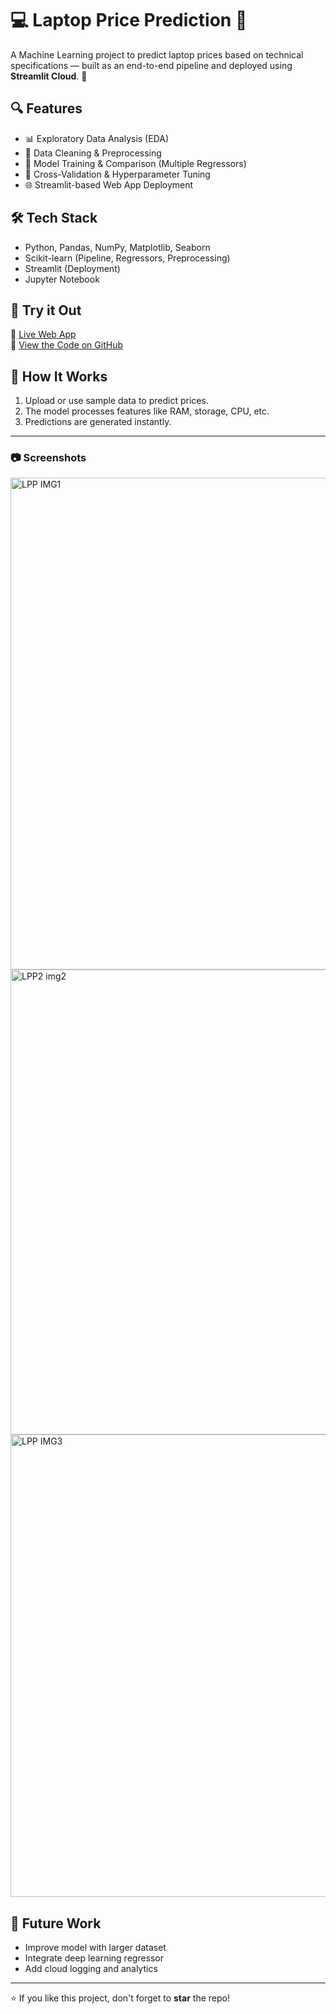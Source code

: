 # 💻 Laptop Price Prediction 🎯

A Machine Learning project to predict laptop prices based on technical specifications — built as an end-to-end pipeline and deployed using **Streamlit Cloud**. 🚀

## 🔍 Features
- 📊 Exploratory Data Analysis (EDA)
- 🧹 Data Cleaning & Preprocessing
- 🧠 Model Training & Comparison (Multiple Regressors)
- 🧪 Cross-Validation & Hyperparameter Tuning
- 🌐 Streamlit-based Web App Deployment

## 🛠️ Tech Stack
- Python, Pandas, NumPy, Matplotlib, Seaborn
- Scikit-learn (Pipeline, Regressors, Preprocessing)
- Streamlit (Deployment)
- Jupyter Notebook

## 🚀 Try it Out
🔗 [Live Web App](#)  
📂 [View the Code on GitHub](https://github.com/kunl222/Laptop-Price-Prediction)

## 🧠 How It Works
1. Upload or use sample data to predict prices.
2. The model processes features like RAM, storage, CPU, etc.
3. Predictions are generated instantly.

---

### 📷 Screenshots
<img width="787" alt="LPP IMG1" src="https://github.com/user-attachments/assets/4303555c-6c0a-45f2-9add-7a962e5a17da" />
<img width="744" alt="LPP2 img2" src="https://github.com/user-attachments/assets/fda9316c-888b-4e69-b1e6-328f7396fd3a" />
<img width="740" alt="LPP IMG3" src="https://github.com/user-attachments/assets/361c74b4-2d85-462d-97b6-da68a581c29a" />


## 📌 Future Work
- Improve model with larger dataset
- Integrate deep learning regressor
- Add cloud logging and analytics

---

⭐ If you like this project, don't forget to **star** the repo!
